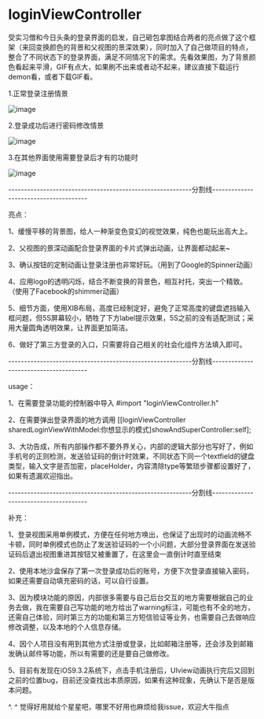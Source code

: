 # loginViewController
受实习僧和今日头条的登录界面的启发，自己砸包拿图结合两者的亮点做了这个框架（来回变换颜色的背景和父视图的景深效果），同时加入了自己做项目的特点，整合了不同状态下的登录界面，满足不同情况下的需求。先看效果图，为了背景颜色看起来平滑，GIF有点大，如果刷不出来或者动不起来，建议直接下载运行demon看，或者下载GIF看。

1.正常登录注册情景

![image](https://github.com/lly4155/loginViewController/blob/master/resource/first.gif)

2.登录成功后进行密码修改情景

![image](https://github.com/lly4155/loginViewController/blob/master/resource/second.gif)

3.在其他界面使用需要登录后才有的功能时

![image](https://github.com/lly4155/loginViewController/blob/master/resource/third.gif)


----------------------------------------------------------分割线--------------------------------------

亮点：

1、缓慢平移的背景图，给人一种渐变色变幻的视觉效果，纯色也能玩出高大上。

2、父视图的景深动画配合登录界面的卡片式弹出动画，让界面都动起来~

3、确认按钮的定制动画让登录注册也非常好玩。（用到了Google的Spinner动画）

4、应用logo的透明闪烁，结合不断变换的背景色，相互衬托，突出一个精致。（使用了Facebook的shimmer动画）

5、细节方面，使用XIB布局，高度已经制定好，避免了正常高度的键盘遮挡输入框问题，但5S屏幕较小，牺牲了下方label提示效果，5S之前的没有适配测试；采用大量圆角透明效果，让界面更加简洁。

6、做好了第三方登录的入口，只需要将自己相关的社会化组件方法填入即可。

----------------------------------------------------------分割线--------------------------------------

usage：

1、在需要登录功能的控制器中导入  #import "loginViewController.h"

2、在需要弹出登录界面的地方调用 [[loginViewController sharedLoginViewWithModel:你想显示的模式]showAndSuperController:self];

3、大功告成，所有内部操作都不要外界关心，内部的逻辑大部分也写好了，例如手机号的正则检测，发送验证码的倒计时效果，不同状态下同一个textfield的键盘类型，输入文字是否加密，placeHolder，内容清除type等繁琐步骤都设置好了，如果有遗漏欢迎指出。

----------------------------------------------------------分割线--------------------------------------

补充：

1、登录视图采用单例模式，方便在任何地方唤出，也保证了出现时的动画流畅不卡顿，同时单例模式也防止了发送验证码的一个小问题，大部分登录界面在发送验证码后退出视图重进其按钮又被重置了，在这里会一直倒计时直至结束

2、使用本地沙盒保存了第一次登录成功后的账号，方便下次登录直接输入密码，如果还需要自动填充密码的话，可以自行设置。

3、因为模块功能的原因，内部很多需要与自己后台交互的地方需要根据自己的业务去做，我在需要自己写功能的地方给出了warning标注，可能也有不全的地方，还需自己体验，同时第三方的功能和第三方短信验证等业务，也需要自己去做响应修改调整，以及本地的个人信息存储。

4、因个人项目没有用到其他方式注册或登录，比如邮箱注册等，还会涉及到邮箱发确认邮件等功能，所以有需要的还是要自己做修改。

5、目前有发现在iOS9.3.2系统下，点击手机注册后，UIview动画执行完后又回到之前的位置bug，目前还没查找出本质原因，如果有这种现象，先确认下是否是版本问题。

^. ^ 觉得好用就给个星星吧，哪里不好用也麻烦给我issue，欢迎大牛指点
